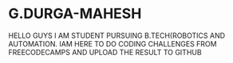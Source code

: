 # G.DURGA-MAHESH
HELLO GUYS I AM STUDENT PURSUING B.TECH(ROBOTICS AND AUTOMATION. IAM HERE TO DO CODING CHALLENGES FROM FREECODECAMPS AND UPLOAD THE RESULT TO GITHUB 
